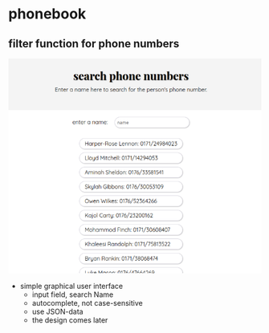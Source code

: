 # phonebook

## filter function for phone numbers

![screenshot](./img/screnshot-phone-filter.png)

+ simple graphical user interface 
    - input field, search Name
    - autocomplete, not case-sensitive
    - use JSON-data
    - the design comes later
